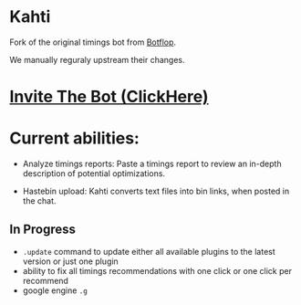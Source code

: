 # Kahti
Fork of the original timings bot from [Botflop](https://github.com/Pemigrade/botflop).

We manually reguraly upstream their changes.


# [Invite The Bot (ClickHere)](https://discord.com/oauth2/authorize?client_id=801178754772500500&permissions=68608&scope=bot)


# Current abilities:
- Analyze timings reports:
Paste a timings report to review an in-depth description of potential optimizations.

- Hastebin upload:
Kahti converts text files into bin links, when posted in the chat.



## In Progress
* `.update` command to update either all available plugins to the latest version or just one plugin
* ability to fix all timings recommendations with one click or one click per recommend
* google engine `.g`
